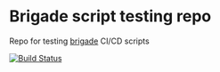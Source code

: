 # Brigade script testing repo
Repo for testing [brigade](https://github.com/Azure/brigade) CI/CD scripts

[![Build Status](https://dev.azure.com/gctools/gctools-outilsgc/_apis/build/status/Phanoix.brigade-script-testing?branchName=master)](https://dev.azure.com/gctools/gctools-outilsgc/_build/latest?definitionId=1&branchName=master)
